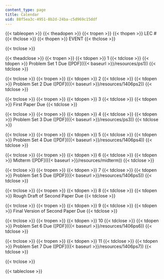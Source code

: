 ```yaml
---
content_type: page
title: Calendar
uid: 88f5ea3c-4951-8b2d-24ba-c5d969c15ddf
---
```


{{< tableopen >}}
{{< theadopen >}}
{{< tropen >}}
{{< thopen >}}
LEC #
{{< thclose >}}
{{< thopen >}}
EVENT
{{< thclose >}}

{{< trclose >}}

{{< theadclose >}}
{{< tropen >}}
{{< tdopen >}}
1
{{< tdclose >}}
{{< tdopen >}}
Problem Set 1 Due ([PDF]({{< baseurl >}}/resources/ps1))
{{< tdclose >}}

{{< trclose >}}
{{< tropen >}}
{{< tdopen >}}
2
{{< tdclose >}}
{{< tdopen >}}
Problem Set 2 Due ([PDF]({{< baseurl >}}/resources/1406ps2))
{{< tdclose >}}

{{< trclose >}}
{{< tropen >}}
{{< tdopen >}}
3
{{< tdclose >}}
{{< tdopen >}}
First Paper Due
{{< tdclose >}}

{{< trclose >}}
{{< tropen >}}
{{< tdopen >}}
4
{{< tdclose >}}
{{< tdopen >}}
Problem Set 3 Due ([PDF]({{< baseurl >}}/resources/ps3))
{{< tdclose >}}

{{< trclose >}}
{{< tropen >}}
{{< tdopen >}}
5
{{< tdclose >}}
{{< tdopen >}}
Problem Set 4 Due ([PDF]({{< baseurl >}}/resources/1406ps4))
{{< tdclose >}}

{{< trclose >}}
{{< tropen >}}
{{< tdopen >}}
6
{{< tdclose >}}
{{< tdopen >}}
Midterm ([PDF]({{< baseurl >}}/resources/midterm))
{{< tdclose >}}

{{< trclose >}}
{{< tropen >}}
{{< tdopen >}}
7
{{< tdclose >}}
{{< tdopen >}}
Problem Set 5 Due ([PDF]({{< baseurl >}}/resources/1406ps5))
{{< tdclose >}}

{{< trclose >}}
{{< tropen >}}
{{< tdopen >}}
8
{{< tdclose >}}
{{< tdopen >}}
Rough Draft of Second Paper Due
{{< tdclose >}}

{{< trclose >}}
{{< tropen >}}
{{< tdopen >}}
9
{{< tdclose >}}
{{< tdopen >}}
Final Version of Second Paper Due
{{< tdclose >}}

{{< trclose >}}
{{< tropen >}}
{{< tdopen >}}
10
{{< tdclose >}}
{{< tdopen >}}
Problem Set 6 Due ([PDF]({{< baseurl >}}/resources/1406ps6))
{{< tdclose >}}

{{< trclose >}}
{{< tropen >}}
{{< tdopen >}}
11
{{< tdclose >}}
{{< tdopen >}}
Problem Set 7 Due ([PDF]({{< baseurl >}}/resources/1406ps7))
{{< tdclose >}}

{{< trclose >}}

{{< tableclose >}}